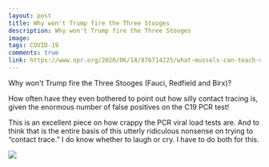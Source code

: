 ```yaml
---
layout: post
title: Why won't Trump fire the Three Stooges
description: Why won't Trump fire the Three Stooges
image: 
tags: COVID-19
comments: true
link: https://www.npr.org/2020/06/14/876714225/what-mussels-can-teach-us-about-false-positive-covid-19-tests
---
```

Why won't Trump fire the Three Stooges (Fauci, Redfield and Birx)?

How often have they even bothered to point out how silly contact tracing
is, given the enormous number of false positives on the C19 PCR test!

This is an excellent piece on how crappy the PCR viral load tests are.
And to think that is the entire basis of this utterly ridiculous
nonsense on trying to “contact trace.” I do know whether to laugh or
cry. I have to do both for this.

![](https://lh6.googleusercontent.com/AecTqaT8pfbF240sRg0qPwnWPxg9nIUZDutBNBMY56Jt6GI8du95cVge1DVmO4ilFJvxeoDM=w1280)
